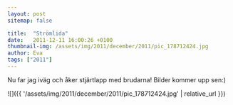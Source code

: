 ```yaml
---
layout: post
sitemap: false

title:  "Strömlida"
date:   2011-12-11 16:00:26 +0100
thumbnail-img: /assets/img/2011/december/2011/pic_178712424.jpg
author: Eva
tags: ["2011"]
---
```


Nu far jag iväg och åker stjärtlapp med brudarna! Bilder kommer upp sen:)

![]({{ '/assets/img/2011/december/2011/pic_178712424.jpg'  | relative_url }})

